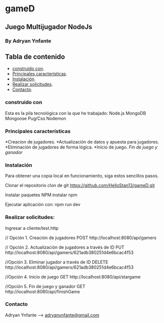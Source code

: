 # gameD
## Juego Multijugador NodeJs
### By Adryan Ynfante

## Tabla de contenido

- [construido con](#construido-con).
- [Principales características](#Principales-características).
- [Instalación](#Instalación).
- [Realizar solicitudes](#Realizar-solicitudes).
- [Contacto](#Contacto).


### construido con
Esta es la pila tecnológica con la que he trabajado:
Node.js
MongoDB
Mongoose
Pug/Css
Nodemon


### Principales características
*Creacion de jugadores.
*Actualización de datos y apuesta para jugadores.
*Eliminación de jugadores de forma lógica.
*Inicio de juego.
*Fin de juego y ganador*

### Instalación

Para obtener una copia local en funcionamiento, siga estos sencillos pasos.

Clonar el repositorio
clon de git https://github.com/HelloStan13/gameD.git

Instalar paquetes NPM
instalar npm

Ejecutar aplicación con: npm run dev



### Realizar solicitudes:
Ingresar a cliente/test.http

// Opción 1. Creación de jugadores
POST http://localhost:8080/api/gamers

// Opción 2. Actualización de jugadores a través de ID
PUT  http://localhost:8080/api/gamers/621adb380251d4e6bcac4f53

//Opción 3. Eliminar jugador a través de ID
DELETE http://localhost:8080/api/gamers/621adb380251d4e6bcac4f53

//Opción 4. Inicio de juego
GET  http://localhost:8080/api/stargame 

//Opción 5. Fin de juego y ganador
GET http://localhost:8080/api/finishGame

### Contacto
Adryan Ynfante --> adryanynfante@gmail.com

